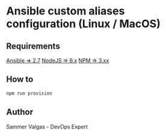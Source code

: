 Ansible custom aliases configuration (Linux / MacOS)
==================

Requirements
------------------
[Ansible => 2.7](https://docs.ansible.com/ansible/latest/installation_guide/intro_installation.html)
[NodeJS => 6.x](https://nodejs.org/en/download/)
[NPM => 3.xx](https://www.npmjs.com/get-npm)

How to
------------------
```bash
npm run provision
```

Author
------------------
Sammer Valgas - DevOps Expert
